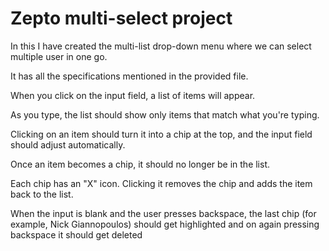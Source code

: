 # Zepto multi-select project

In this I have created the multi-list drop-down menu where we can select multiple user in one go.

It has all the specifications mentioned in the provided file.

When you click on the input field, a list of items will appear.

As you type, the list should show only items that match what you're typing.

Clicking on an item should turn it into a chip at the top, and the input field should adjust automatically.

Once an item becomes a chip, it should no longer be in the list.

Each chip has an "X" icon. Clicking it removes the chip and adds the item back to the list.

When the input is blank and the user presses backspace, the last chip (for example, Nick Giannopoulos) should get highlighted and on again pressing backspace it should get deleted

